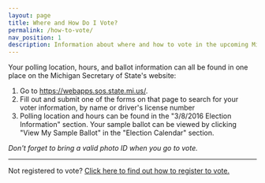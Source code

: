 ```yaml
---
layout: page
title: Where and How Do I Vote?
permalink: /how-to-vote/
nav_position: 1
description: Information about where and how to vote in the upcoming Michigan election.
---
```


Your polling location, hours, and ballot information can all be found in one place on the Michigan Secretary of State's website:

1. Go to <https://webapps.sos.state.mi.us/>.
2. Fill out and submit one of the forms on that page to search for your voter information, by name or driver's license number
3. Polling location and hours can be found in the "3/8/2016 Election Information" section. Your sample ballot can be viewed by clicking "View My Sample Ballot" in the "Election Calendar" section.

*Don't forget to bring a valid photo ID when you go to vote.*

---

Not registered to vote? [Click here to find out how to register to vote.](/register-to-vote/)
